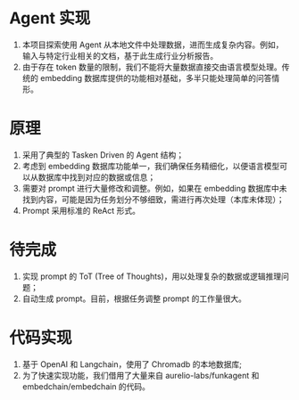 # Agent 实现
1. 本项目探索使用 Agent 从本地文件中处理数据，进而生成复杂内容。例如，输入与特定行业相关的文档，基于此生成行业分析报告。
2. 由于存在 token 数量的限制，我们不能将大量数据直接交由语言模型处理。传统的 embedding 数据库提供的功能相对基础，多半只能处理简单的问答情形。

# 原理
1. 采用了典型的 Tasken Driven 的 Agent 结构；
2. 考虑到 embedding 数据库功能单一，我们确保任务精细化，以便语言模型可以从数据库中找到对应的数据或信息；
3. 需要对 prompt 进行大量修改和调整。例如，如果在 embedding 数据库中未找到内容，可能是因为任务划分不够细致，需进行再次处理（本库未体现）；
4. Prompt 采用标准的 ReAct 形式。

# 待完成
1. 实现 prompt 的 ToT (Tree of Thoughts)，用以处理复杂的数据或逻辑推理问题；
2. 自动生成 prompt。目前，根据任务调整 prompt 的工作量很大。

# 代码实现
1. 基于 OpenAI 和 Langchain，使用了 Chromadb 的本地数据库;
2. 为了快速实现功能，我们借用了大量来自 aurelio-labs/funkagent 和 embedchain/embedchain 的代码。




